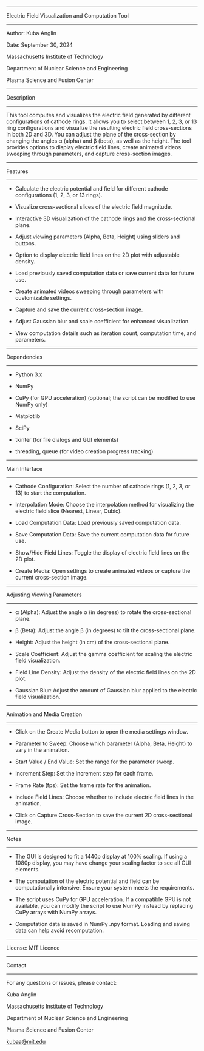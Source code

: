 --------------------------------------------------

Electric Field Visualization and Computation Tool

--------------------------------------------------

Author: Kuba Anglin

Date: September 30, 2024

Massachusetts Institute of Technology

Department of Nuclear Science and Engineering

Plasma Science and Fusion Center

--------------------------------------------------

Description

--------------------------------------------------

This tool computes and visualizes the electric field generated by different configurations of cathode rings.
It allows you to select between 1, 2, 3, or 13 ring configurations and visualize the resulting electric field cross-sections in both 2D and 3D.
You can adjust the plane of the cross-section by changing the angles α (alpha) and β (beta), as well as the height.
The tool provides options to display electric field lines, create animated videos sweeping through parameters, and capture cross-section images.

--------------------------------------------------

Features

--------------------------------------------------

- Calculate the electric potential and field for different cathode configurations (1, 2, 3, or 13 rings).

- Visualize cross-sectional slices of the electric field magnitude.

- Interactive 3D visualization of the cathode rings and the cross-sectional plane.

- Adjust viewing parameters (Alpha, Beta, Height) using sliders and buttons.

- Option to display electric field lines on the 2D plot with adjustable density.

- Load previously saved computation data or save current data for future use.

- Create animated videos sweeping through parameters with customizable settings.

- Capture and save the current cross-section image.

- Adjust Gaussian blur and scale coefficient for enhanced visualization.

- View computation details such as iteration count, computation time, and parameters.

--------------------------------------------------

Dependencies

--------------------------------------------------

- Python 3.x

- NumPy

- CuPy (for GPU acceleration) (optional; the script can be modified to use NumPy only)

- Matplotlib

- SciPy

- tkinter (for file dialogs and GUI elements)

- threading, queue (for video creation progress tracking)

--------------------------------------------------

Main Interface

--------------------------------------------------

- Cathode Configuration: Select the number of cathode rings (1, 2, 3, or 13) to start the computation.

- Interpolation Mode: Choose the interpolation method for visualizing the electric field slice (Nearest, Linear, Cubic).

- Load Computation Data: Load previously saved computation data.

- Save Computation Data: Save the current computation data for future use.

- Show/Hide Field Lines: Toggle the display of electric field lines on the 2D plot.

- Create Media: Open settings to create animated videos or capture the current cross-section image.

--------------------------------------------------

Adjusting Viewing Parameters

--------------------------------------------------

- α (Alpha): Adjust the angle α (in degrees) to rotate the cross-sectional plane.

- β (Beta): Adjust the angle β (in degrees) to tilt the cross-sectional plane.

- Height: Adjust the height (in cm) of the cross-sectional plane.

- Scale Coefficient: Adjust the gamma coefficient for scaling the electric field visualization.

- Field Line Density: Adjust the density of the electric field lines on the 2D plot.

- Gaussian Blur: Adjust the amount of Gaussian blur applied to the electric field visualization.

--------------------------------------------------

Animation and Media Creation

--------------------------------------------------

- Click on the Create Media button to open the media settings window.
  
- Parameter to Sweep: Choose which parameter (Alpha, Beta, Height) to vary in the animation.
  
- Start Value / End Value: Set the range for the parameter sweep.
  
- Increment Step: Set the increment step for each frame.
  
- Frame Rate (fps): Set the frame rate for the animation.
  
- Include Field Lines: Choose whether to include electric field lines in the animation.

- Click on Capture Cross-Section to save the current 2D cross-sectional image.

--------------------------------------------------

Notes

--------------------------------------------------

- The GUI is designed to fit a 1440p display at 100% scaling. If using a 1080p display, you may have change your scaling factor to see all GUI elements.

- The computation of the electric potential and field can be computationally intensive. Ensure your system meets the requirements.

- The script uses CuPy for GPU acceleration. If a compatible GPU is not available, you can modify the script to use NumPy instead by replacing CuPy arrays with NumPy arrays.

- Computation data is saved in NumPy .npy format. Loading and saving data can help avoid recomputation.

--------------------------------------------------

License: MIT Licence

--------------------------------------------------

Contact

--------------------------------------------------

For any questions or issues, please contact:

Kuba Anglin

Massachusetts Institute of Technology

Department of Nuclear Science and Engineering

Plasma Science and Fusion Center

kubaa@mit.edu
